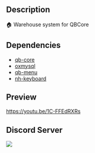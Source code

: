 ## Description
🏠 Warehouse system for QBCore

## Dependencies
* [qb-core](https://github.com/qbcore-framework/qb-core)
* [oxmysql](https://github.com/overextended/oxmysql)
* [qb-menu](https://github.com/qbcore-framework/qb-menu)
* [nh-keyboard](https://github.com/nerohiro/nh-keyboard)

## Preview
https://youtu.be/1C-FFEdRXRs

## Discord Server
<a href="https://discord.gg/CCExrpU"><img src="https://invidget.switchblade.xyz/765378158043332618"/></a>